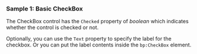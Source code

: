 ### Sample 1: Basic CheckBox

The CheckBox control has the `Checked` property of *boolean* which indicates whether the control is checked or not.

Optionally, you can use the `Text` property to specify the label for the checkbox. Or you can put the label contents inside the `bp:CheckBox` element.
